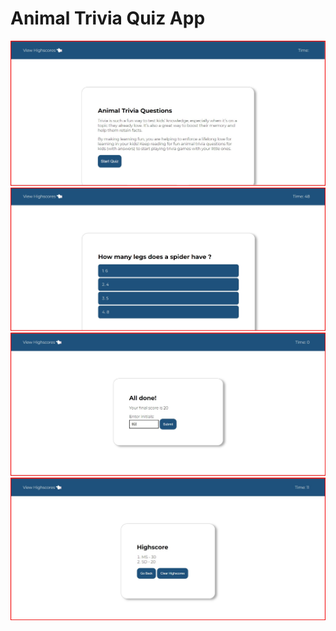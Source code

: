 # Animal Trivia Quiz App
![main image](https://raw.githubusercontent.com/SarveshDandapati/quizApp/main/images/1.jpg)
![question](https://raw.githubusercontent.com/SarveshDandapati/quizApp/main/images/2.jpg)
![all done](https://raw.githubusercontent.com/SarveshDandapati/quizApp/main/images/3.jpg)
![highscores](https://raw.githubusercontent.com/SarveshDandapati/quizApp/main/images/4.jpg)
